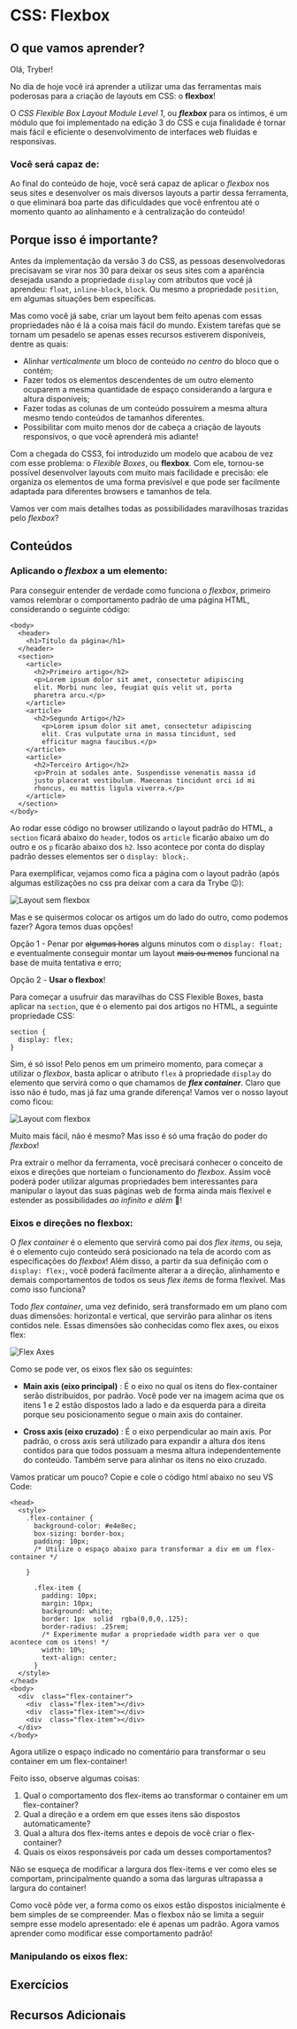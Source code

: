 # CSS: Flexbox


## O que vamos aprender?

Olá, Tryber!

No dia de hoje você irá aprender a utilizar uma das ferramentas mais poderosas para a criação de layouts em CSS: o **flexbox**!

O *CSS Flexible Box Layout Module Level 1*, ou ***flexbox*** para os íntimos, é um módulo que foi implementado na edição 3 do CSS e cuja finalidade é tornar mais fácil e eficiente o desenvolvimento de interfaces web fluidas e responsivas.


### Você será capaz de:

Ao final do conteúdo de hoje, você será capaz de aplicar o *flexbox* nos seus sites e desenvolver os mais diversos layouts a partir dessa ferramenta, o que eliminará boa parte das dificuldades que você enfrentou até o momento quanto ao alinhamento e à centralização do conteúdo!


## Porque isso é importante?

Antes da implementação da versão 3 do CSS, as pessoas desenvolvedoras precisavam se virar nos 30 para deixar os seus sites com a aparência desejada usando a propriedade `display` com atributos que você já aprendeu: `float`, `inline-block`, `block`. Ou mesmo a propriedade `position`, em algumas situações bem específicas. 

Mas como você já sabe, criar um layout bem feito apenas com essas propriedades não é lá a coisa mais fácil do mundo. Existem tarefas que se tornam um pesadelo se apenas esses recursos estiverem disponíveis, dentre as quais:
-   Alinhar *verticalmente* um bloco de conteúdo *no centro* do bloco que o contém;
-   Fazer todos os elementos descendentes de um outro elemento ocuparem a mesma quantidade de espaço considerando a largura e altura disponíveis;
-   Fazer todas as colunas de um conteúdo possuírem a mesma altura mesmo tendo conteúdos de tamanhos diferentes.
-  Possibilitar com muito menos dor de cabeça a criação de layouts responsivos, o que você aprenderá mis adiante!

Com a chegada do CSS3, foi introduzido um modelo que acabou de vez com esse problema: o *Flexible Boxes*, ou **flexbox**. Com ele, tornou-se possível desenvolver layouts com muito mais facilidade e precisão: ele organiza os elementos de uma forma previsível e que pode ser facilmente adaptada para diferentes browsers e tamanhos de tela.

Vamos ver com mais detalhes todas as possibilidades maravilhosas trazidas pelo *flexbox*?
 
 
## Conteúdos

### Aplicando o *flexbox* a um elemento:

Para conseguir entender de verdade como funciona o *flexbox*,  primeiro vamos relembrar o comportamento padrão de uma página HTML, considerando o seguinte código:
```
<body>
  <header>
    <h1>Título da página</h1>
  </header>
  <section>
    <article>
      <h2>Primeiro artigo</h2>
      <p>Lorem ipsum dolor sit amet, consectetur adipiscing
      elit. Morbi nunc leo, feugiat quis velit ut, porta
      pharetra arcu.</p>
    </article>
    <article>
      <h2>Segundo Artigo</h2>
	    <p>Lorem ipsum dolor sit amet, consectetur adipiscing
	    elit. Cras vulputate urna in massa tincidunt, sed
        efficitur magna faucibus.</p>
    </article>
    <article>
	  <h2>Terceiro Artigo</h2>
	  <p>Proin at sodales ante. Suspendisse venenatis massa id
	  justo placerat vestibulum. Maecenas tincidunt orci id mi
	  rhoncus, eu mattis ligula viverra.</p>
    </article>
  </section>
</body>
```

Ao rodar esse código no browser utilizando o layout padrão do HTML, a `section` ficará abaixo do `header`, todos os `article` ficarão abaixo um do outro e os `p` ficarão abaixo dos `h2`. Isso acontece por conta do display padrão desses elementos ser o `display: block;`.

Para exemplificar, vejamos como fica a página com o layout padrão (após algumas estilizações no css pra deixar com a cara da Trybe :wink:):

![Layout sem flexbox](https://i.ibb.co/fDqSwh4/no-flex-example.png)

Mas e se quisermos colocar os artigos um do lado do outro, como podemos fazer?
Agora temos duas opções!

Opção 1 - Penar por ~~algumas horas~~ alguns minutos com o `display: float;` e eventualmente conseguir montar um layout ~~mais ou menos~~ funcional na base de muita tentativa e erro;

Opção 2 - **Usar o flexbox**!

Para começar a usufruir das maravilhas do CSS Flexible Boxes, basta aplicar na `section`, que é o elemento pai dos artigos no HTML, a seguinte propriedade CSS:

```
section {
  display: flex;
}
```
Sim, é só isso! Pelo penos em um primeiro momento, para começar a utilizar o *flexbox*, basta aplicar o atributo `flex` à propriedade `display` do elemento que servirá como o que chamamos de ***flex container***. Claro que isso não é tudo, mas já faz uma grande diferença! Vamos ver o nosso layout como ficou:

![Layout com flexbox](https://i.ibb.co/RzTqCCr/flex-example.png)

Muito mais fácil, não é mesmo? Mas isso é só uma fração do poder do *flexbox*!

Pra extrair o melhor da ferramenta, você precisará conhecer o conceito de eixos e direções que norteiam o funcionamento do *flexbox*. Assim você poderá poder utilizar algumas propriedades bem interessantes para manipular o layout das suas páginas web de forma ainda mais flexível e estender as possibilidades *ao infinito e além* :rocket:!

### Eixos e direções no flexbox:

O *flex container* é o elemento que servirá como pai dos *flex items*, ou seja, é o elemento cujo conteúdo será posicionado na tela de acordo com as especificações do *flexbox*! Além disso, a partir da sua definição com o `display: flex;`, você poderá facilmente alterar a a direção, alinhamento e demais comportamentos de todos os seus *flex items* de forma flexível. Mas como isso funciona?

Todo *flex container*, uma vez definido, será transformado em um plano com duas dimensões: horizontal e vertical, que servirão para alinhar os itens contidos nele. Essas dimensões são conhecidas como flex axes, ou eixos flex:

![Flex Axes](https://i.ibb.co/rMhTn67/flex-axes.png)

Como se pode ver, os eixos flex são os seguintes:
 - **Main axis (eixo principal)** : É o eixo no qual os itens do flex-container serão distribuídos, por padrão. Você pode ver na imagem acima que os itens 1 e 2 estão dispostos lado a lado e da esquerda para a direita porque seu posicionamento segue o main axis do container.

 - **Cross axis (eixo cruzado)** :  É o eixo perpendicular ao main axis. Por padrão, o cross axis será utilizado para expandir a altura dos itens contidos para que todos possuam a mesma altura independentemente do conteúdo. Também serve para alinhar os itens no eixo cruzado.

Vamos praticar um pouco?
Copie e cole o código html abaixo no seu VS Code:

```
<head>
  <style>
    .flex-container {
      background-color: #e4e8ec;
      box-sizing: border-box;
      padding: 10px;
      /* Utilize o espaço abaixo para transformar a div em um flex-container */
      
    }
      
      .flex-item {
        padding: 10px;
        margin: 10px;
        background: white;
        border: 1px  solid  rgba(0,0,0,.125);
        border-radius: .25rem;
        /* Experimente mudar a propriedade width para ver o que acontece com os itens! */
        width: 10%;
        text-align: center;
      }
  </style>
</head>
<body>
  <div  class="flex-container">
    <div  class="flex-item"></div>
    <div  class="flex-item"></div>
    <div  class="flex-item"></div>
  </div>
</body>
```
Agora utilize o espaço indicado no comentário para transformar o seu container em um flex-container!

Feito isso, observe algumas coisas:

 1. Qual o comportamento dos flex-items ao transformar o container em um flex-container?
 2. Qual a direção e a ordem em que esses itens são dispostos automaticamente?
 3. Qual a altura dos flex-items antes e depois de você criar o flex-container?
 4. Quais os eixos responsáveis por cada um desses comportamentos?

Não se esqueça de modificar a largura dos flex-items e ver como eles se comportam, principalmente quando a soma das larguras ultrapassa a largura do container!

Como você pôde ver, a forma como os eixos estão dispostos inicialmente é bem simples de se compreender. Mas o flexbox não se limita a seguir sempre esse modelo apresentado: ele é apenas um padrão. Agora vamos aprender como modificar esse comportamento padrão!

### Manipulando os eixos flex:
 
## Exercícios

## Recursos Adicionais